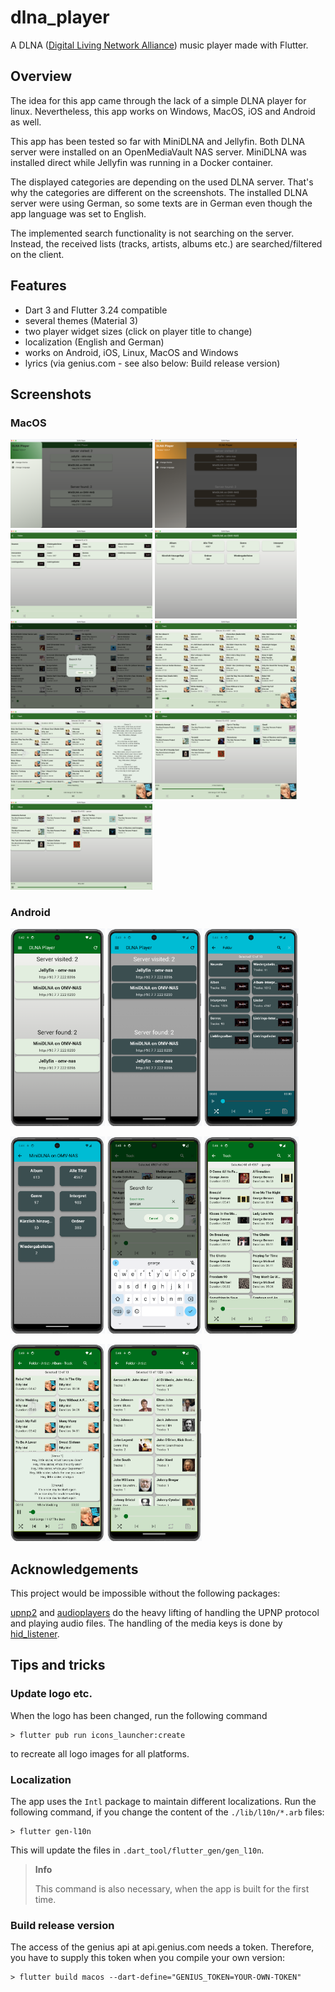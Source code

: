 # dlna_player

A DLNA ([Digital Living Network Alliance](https://en.wikipedia.org/wiki/Digital_Living_Network_Alliance)) music player made with Flutter.

## Overview

The idea for this app came through the lack of a simple DLNA player for linux. Nevertheless, 
this app works on Windows, MacOS, iOS and Android as well.

This app has been tested so far with MiniDLNA and Jellyfin. Both DLNA server were installed 
on an OpenMediaVault NAS server. MiniDLNA was installed direct while Jellyfin was running in a
Docker container.

The displayed categories are depending on the used DLNA server. That's why the categories are
different on the screenshots. The installed DLNA server were using German, so some texts are
in German even though the app language was set to English.

The implemented search functionality is not searching on the server. Instead, the
received lists (tracks, artists, albums etc.) are searched/filtered on the client.

## Features

- Dart 3 and Flutter 3.24 compatible
- several themes (Material 3)
- two player widget sizes (click on player title to change)
- localization (English and German)
- works on Android, iOS, Linux, MacOS and Windows
- lyrics (via genius.com - see also below: Build release version)

## Screenshots
### MacOS

<p float="left">
    <img src="./screenshots/macos_1.png" title="Start page" width="45%">
    <img src="./screenshots/macos_a_dark_theme.png" title="A dark theme" width="45%">
    <img src="./screenshots/macos_jellyfin.png" title="Jellyfin categories" width="45%">
    <img src="./screenshots/macos_minidlna.png" title="MiniDLNA categories" width="45%">
    <img src="./screenshots/macos_search_track.png" title="Search track" width="45%">
    <img src="./screenshots/macos_filtered_tracks.png" title="Filtered tracks" width="45%">
    <img src="./screenshots/macos_lyrics.png" title="Lyrics" width="45%">
    <img src="./screenshots/macos_filtered_albums.png" title="Filtered albums" width="45%">
    <img src="./screenshots/macos_minimal_player.png" title="Minimal player" width="45%">
</p>

### Android

<p float="left">
    <img src="./screenshots/android_1.png" title="Start page" width="30%">
    <img src="./screenshots/android_a_dark_theme.png" title="Start page" width="30%">
    <img src="./screenshots/android_jellyfin.png" title="Jellyfin categories" width="30%">
</p>

<p float="left">
    <img src="./screenshots/android_minidlna.png" title="MiniDLNA categories" width="30%">
    <img src="./screenshots/android_search_track.png" title="Search track" width="30%">
    <img src="./screenshots/android_filtered_tracks.png" title="Filtered tracks" width="30%">
</p>

<p float="left">
    <img src="./screenshots/android_lyrics.png" title="Lyrics" width="30%">
    <img src="./screenshots/android_filtered_artists.png" title="Filtered artists" width="30%">
</p>

## Acknowledgements
This project would be impossible without the following packages:

[upnp2](https://pub.dev/packages/upnp2) and [audioplayers](https://pub.dev/packages/audioplayers) do the heavy lifting
of handling the UPNP protocol and playing audio files. The handling of the media keys is done
by [hid_listener](https://github.com/localcc/hid_listener).

## Tips and tricks
### Update logo etc.

When the logo has been changed, run the following command

    > flutter pub run icons_launcher:create

to recreate all logo images for all platforms.

### Localization

The app uses the `Intl` package to maintain different localizations. Run the following command, if you change
the content of the `./lib/l10n/*.arb` files:

    > flutter gen-l10n

This will update the files in `.dart_tool/flutter_gen/gen_l10n`.

> **Info**
>
> This command is also necessary, when the app is built for the first time.
 
### Build release version
The access of the genius api at api.genius.com needs a token. Therefore, you have to supply
this token when you compile your own version:

    > flutter build macos --dart-define="GENIUS_TOKEN=YOUR-OWN-TOKEN"


